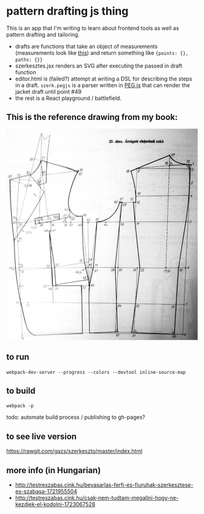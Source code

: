 # pattern drafting js thing

This is an app that I'm writing to learn about frontend tools as well as pattern drafting and tailoring.


- drafts are functions that take an object of measurements (measurements look like [this](https://github.com/gazs/szerkeszto/blob/master/sizes/normal.json)) and return something like `{points: {}, paths: {}}`
- szerkesztes.jsx renders an SVG  after executing the passed in draft function
- editor.html is (failed?) attempt at writing a DSL for describing the steps in a draft. `szerk.pegjs` is a parser written in [PEG.js](http://pegjs.org) that can render the jacket draft until point #49
- the rest is a React playground / battlefield.


## This is the reference drawing from my book:

<img src="https://raw.githubusercontent.com/gazs/szerkeszto/master/zako.jpg">

## to run

`webpack-dev-server --progress --colors --devtool inline-source-map`

## to build

`webpack -p`

todo: automate build process / publishing to gh-pages?

## to see live version

https://rawgit.com/gazs/szerkeszto/master/index.html

## more info (in Hungarian)

* http://testreszabas.cink.hu/bevasarlas-ferfi-es-fiuruhak-szerkesztese-es-szabasa-1721955504
* http://testreszabas.cink.hu/csak-nem-tudtam-megallni-hogy-ne-kezdjek-el-kodolni-1723067528
